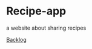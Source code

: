 # Recipe-app
a website about sharing recipes

[Backlog](https://docs.google.com/spreadsheets/d/1qpRES4P0rhUHArzew5hzpj9N1CH_9HNeeSiLVt2eJF8/edit?usp=sharing)
